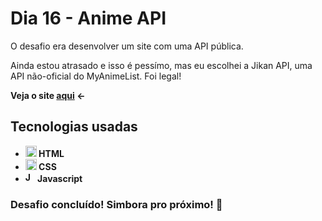 # Dia 16 - Anime API

O desafio era desenvolver um site com uma API pública.

Ainda estou atrasado e isso é pessímo, mas eu escolhei a Jikan API, uma API não-oficial do MyAnimeList. Foi legal!

<strong>Veja o site <a href="https://poveii-twentyonedayscoding.netlify.app/dia%2016%20-%20anime%20api/">aqui</a> ←<strong>

## Tecnologias usadas

- <strong>
    <img src="https://cdn.jsdelivr.net/gh/devicons/devicon/icons/html5/html5-original.svg" alt="HTML5 Icon" style="width: 18px;" /> 
      HTML
  </strong>
- <strong>
    <img src="https://cdn.jsdelivr.net/gh/devicons/devicon/icons/css3/css3-original.svg" alt="CSS3 Icon" style="width: 18px;" /> 
      CSS
  </strong>
- <strong>
    <img src="https://cdn.jsdelivr.net/gh/devicons/devicon/icons/javascript/javascript-original.svg" alt="Javascript Icon" style="width: 16px;" /> 
      Javascript
  </strong>

### Desafio concluído! Simbora pro próximo! 🚀
